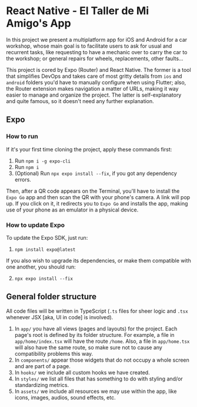# React Native - El Taller de Mi Amigo's App

In this project we present a multiplatform app for iOS and Android for a car workshop, whose main goal is to facilitate users to ask for usual and recurrent tasks, like requesting to have a mechanic over to carry the car to the workshop; or general repairs for wheels, replacements, other faults...

This project is cored by Expo (Router) and React Native. The former is a tool that simplifies DevOps and takes care of most gritty details from `ios` and `android` folders you'd have to manually configure when using Flutter; also, the Router extension makes navigation a matter of URLs, making it way easier to manage and organize the project. The latter is self-explanatory and quite famous, so it doesn't need any further explanation.

## Expo

### How to run

If it's your first time cloning the project, apply these commands first:

1. Run `npm i -g expo-cli`
2. Run `npm i`
3. (Optional) Run `npx expo install --fix`, if you got any dependency errors.

Then, after a QR code appears on the Terminal, you'll have to install the `Expo Go` app and then scan the QR with your phone's camera. A link will pop up. If you click on it, it redirects you to `Expo Go` and installs the app, making use of your phone as an emulator in a physical device.


### How to update Expo

To update the Expo SDK, just run:

1. `npm install expo@latest`

If you also wish to upgrade its dependencies, or make them compatible with one another, you should run:

2. `npx expo install --fix`


## General folder structure

All code files will be written in TypeScript (`.ts` files for sheer logic and `.tsx` whenever JSX [aka, UI in code] is involved).

1. In `app/` you have all views (pages and layouts) for the project. Each page's root is defined by its folder structure. For example, a file in `app/home/index.tsx` will have the route `/home`. Also, a file in `app/home.tsx` will also have the same route, so make sure not to cause any compatibility problems this way.
2. In `components/` appear those widgets that do not occupy a whole screen and are part of a page.
3. In `hooks/` we include all custom hooks we have created.
4. In `styles/` we list all files that has something to do with styling and/or standardizing metrics.
5. In `assets/` we include all resources we may use within the app, like icons, images, audios, sound effects, etc.
